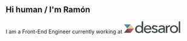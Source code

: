 ## Hi human / I'm Ramón

I am a Front-End Engineer currently working at <a href="https://www.desarol.com/"><img src="https://raw.githubusercontent.com/devrchancay/devrchancay/master/desarol.png" alt="desarol" title="Desarol" width="150" /></a>



